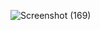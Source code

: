 ![Screenshot (169)](https://github.com/user-attachments/assets/e0efb3d5-595d-4027-b954-36563f96c32c)
